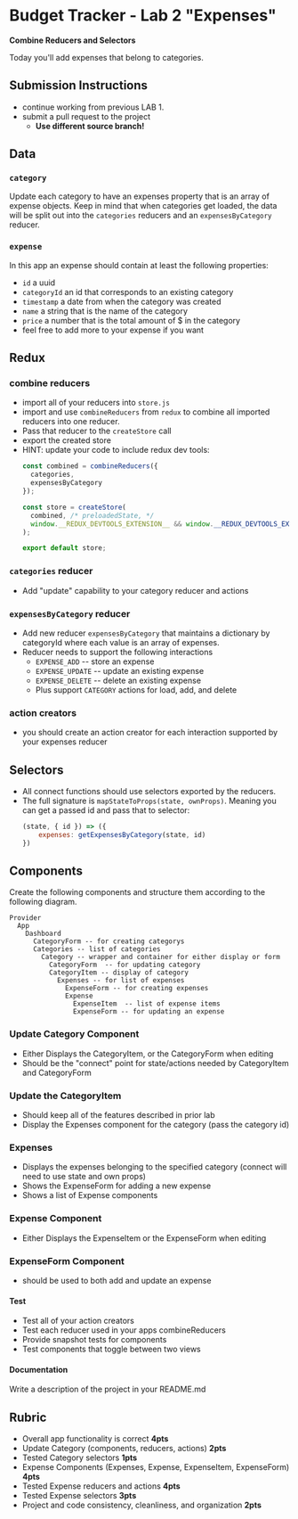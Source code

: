 Budget Tracker - Lab 2 "Expenses"
===

**Combine Reducers and Selectors**

Today you'll add expenses that belong to categories.

## Submission Instructions

* continue working from previous LAB 1.
* submit a pull request to the project
  * **Use different source branch!**

## Data 

### `category`

Update each category to have an expenses property that is an array of expense objects. Keep in mind that when 
categories get loaded, the data will be split out into the `categories` reducers and an `expensesByCategory` reducer.

### `expense`

In this app an expense should contain at least the following properties:

* `id` a uuid
* `categoryId` an id that corresponds to an existing category
* `timestamp` a date from when the category was created
* `name` a string that is the name of the category
* `price` a number that is the total amount of $ in the category 
* feel free to add more to your expense if you want

## Redux

### combine reducers

* import all of your reducers into `store.js`
* import and use `combineReducers` from `redux` to combine all imported reducers into one reducer.
* Pass that reducer to the `createStore` call
* export the created store
* HINT: update your code to include redux dev tools:
    ```js
    const combined = combineReducers({
      categories,
      expensesByCategory
    });
    
    const store = createStore(
      combined, /* preloadedState, */
      window.__REDUX_DEVTOOLS_EXTENSION__ && window.__REDUX_DEVTOOLS_EXTENSION__()
    );
    
    export default store;
    ```
    
### `categories` reducer

* Add "update" capability to your category reducer and actions

### `expensesByCategory` reducer

* Add new reducer `expensesByCategory` that maintains a dictionary by categoryId where 
each value is an array of expenses.
* Reducer needs to support the following interactions 
  * `EXPENSE_ADD` -- store an expense
  * `EXPENSE_UPDATE` -- update an existing expense
  * `EXPENSE_DELETE` -- delete an existing expense
  * Plus support `CATEGORY` actions for load, add, and delete

### action creators

* you should create an action creator for each interaction supported by your expenses reducer

## Selectors

* All connect functions should use selectors exported by the reducers.
* The full signature is `mapStateToProps(state, ownProps)`. Meaning you can get a passed
id and pass that to selector:
    ```js
    (state, { id }) => ({
        expenses: getExpensesByCategory(state, id)
    })
    ```
    
## Components

Create the following components and structure them according to the following diagram.  

``` 
Provider
  App
    Dashboard
      CategoryForm -- for creating categorys
      Categories -- list of categories
        Category -- wrapper and container for either display or form          
          CategoryForm  -- for updating category
          CategoryItem -- display of category  
            Expenses -- for list of expenses
              ExpenseForm -- for creating expenses
              Expense
                ExpenseItem  -- list of expense items
                ExpenseForm -- for updating an expense
```

### Update Category Component

* Either Displays the CategoryItem, or the CategoryForm when editing
* Should be the "connect" point for state/actions needed by CategoryItem and CategoryForm

### Update the CategoryItem

* Should keep all of the features described in prior lab
* Display the Expenses component for the category (pass the category id)

### Expenses
* Displays the expenses belonging to the specified category (connect will 
need to use state and own props)
* Shows the ExpenseForm for adding a new expense
* Shows a list of Expense components

### Expense Component 

* Either Displays the ExpenseItem or the ExpenseForm when editing

### ExpenseForm Component 

* should be used to both add and update an expense

#### Test

* Test all of your action creators
* Test each reducer used in your apps combineReducers
* Provide snapshot tests for components
* Test components that toggle between two views

####  Documentation  
Write a description of the project in your README.md

## Rubric

* Overall app functionality is correct **4pts**
* Update Category (components, reducers, actions) **2pts**
* Tested Category selectors **1pts**
* Expense Components (Expenses, Expense, ExpenseItem, ExpenseForm) **4pts**
* Tested Expense reducers and actions **4pts**
* Tested Expense selectors **3pts**
* Project and code consistency, cleanliness, and organization **2pts**
